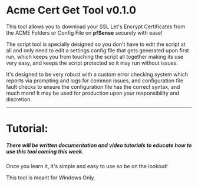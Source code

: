 # Acme Cert Get Tool v0.1.0

This tool allows you to download your SSL Let's Encrypt Certificates from the ACME Folders or Config File on **pfSense** securely with ease!

The script tool is specially designed so you don't have to edit the script at all and only need to edit a settings.config file that gets generated upon first run, which keeps you from touching the script all together making its use very easy, and keeps the script protected so it may run without issues.

It's designed to be very robust with a custom error checking system which reports via prompting and logs for common issues, and configuration file fault checks to ensure the configuration file has the correct syntax, and much more! It may be used for production upon your responsibility and discretion. 
___

# Tutorial:

##### There will be written documentation and video tutorials to educate how to use this tool coming this week.

Once you learn it, it's simple and easy to use so be on the lookout!

This tool is meant for Windows Only.